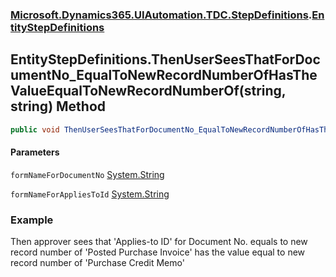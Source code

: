 ### [Microsoft.Dynamics365.UIAutomation.TDC.StepDefinitions](Microsoft.Dynamics365.UIAutomation.TDC.StepDefinitions.md 'Microsoft.Dynamics365.UIAutomation.TDC.StepDefinitions').[EntityStepDefinitions](EntityStepDefinitions.md 'Microsoft.Dynamics365.UIAutomation.TDC.StepDefinitions.EntityStepDefinitions')

## EntityStepDefinitions.ThenUserSeesThatForDocumentNo_EqualToNewRecordNumberOfHasTheValueEqualToNewRecordNumberOf(string, string) Method

```csharp
public void ThenUserSeesThatForDocumentNo_EqualToNewRecordNumberOfHasTheValueEqualToNewRecordNumberOf(string formNameForDocumentNo, string formNameForAppliesToId);
```
#### Parameters

<a name='Microsoft.Dynamics365.UIAutomation.TDC.StepDefinitions.EntityStepDefinitions.ThenUserSeesThatForDocumentNo_EqualToNewRecordNumberOfHasTheValueEqualToNewRecordNumberOf(string,string).formNameForDocumentNo'></a>

`formNameForDocumentNo` [System.String](https://docs.microsoft.com/en-us/dotnet/api/System.String 'System.String')

<a name='Microsoft.Dynamics365.UIAutomation.TDC.StepDefinitions.EntityStepDefinitions.ThenUserSeesThatForDocumentNo_EqualToNewRecordNumberOfHasTheValueEqualToNewRecordNumberOf(string,string).formNameForAppliesToId'></a>

`formNameForAppliesToId` [System.String](https://docs.microsoft.com/en-us/dotnet/api/System.String 'System.String')

### Example
Then approver sees that 'Applies-to ID' for Document No. equals to new record number of 'Posted Purchase Invoice' has the value equal to new record number of 'Purchase Credit Memo'